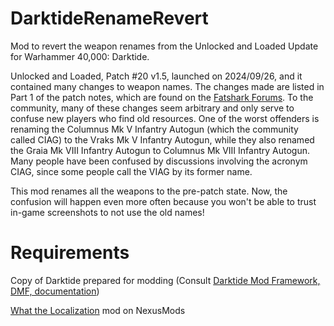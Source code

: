 # DarktideRenameRevert
Mod to revert the weapon renames from the Unlocked and Loaded Update for Warhammer 40,000: Darktide.

Unlocked and Loaded, Patch #20 v1.5, launched on 2024/09/26, and it contained many changes to weapon names. The changes made are listed in Part 1 of the patch notes, which are found on the [Fatshark Forums](https://forums.fatsharkgames.com/t/unlocked-and-loaded-patch-notes-pt-1-out-now/98946). To the community, many of these changes seem arbitrary and only serve to confuse new players who find old resources. One of the worst offenders is renaming the Columnus Mk V Infantry Autogun (which the community called CIAG) to the Vraks Mk V Infantry Autogun, while they also renamed the Graia Mk VIII Infantry Autogun to Columnus Mk VIII Infantry Autogun. Many people have been confused by discussions involving the acronym CIAG, since some people call the VIAG by its former name.

This mod renames all the weapons to the pre-patch state. Now, the confusion will happen even more often because you won't be able to trust in-game screenshots to not use the old names!

# Requirements
Copy of Darktide prepared for modding (Consult [Darktide Mod Framework, DMF, documentation](https://dmf-docs.darkti.de/#/installing-mods))

[What the Localization](https://www.nexusmods.com/warhammer40kdarktide/mods/163) mod on NexusMods 
